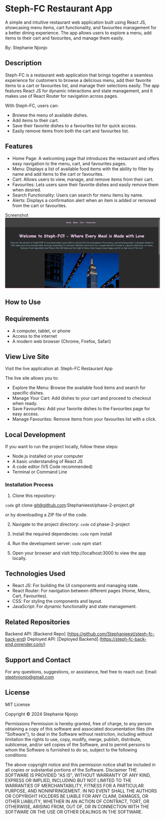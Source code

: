 # Steph-FC Restaurant App

A simple and intuitive restaurant web application built using React JS, showcasing menu items, cart functionality, and favourites management for a better dining experience. The app allows users to explore a menu, add items to their cart and favourites, and manage them easily.

By: Stephanie Njonjo


## Description

Steph-FC is a restaurant web application that brings together a seamless experience for customers to browse a delicious menu, add their favorite items to a cart or favourites list, and manage their selections easily. The app features React JS for dynamic interactions and state management, and it makes use of React Router for navigation across pages.

With Steph-FC, users can:

- Browse the menu of available dishes.
- Add items to their cart.
- Save their favorite dishes to a favourites list for quick access.
- Easily remove items from both the cart and favourites list.

## Features

- Home Page: A welcoming page that introduces the restaurant and offers easy navigation to the menu, cart, and favourites pages.
- Menu: Displays a list of available food items with the ability to filter by name and add items to the cart or favourites.
- Cart: Allows users to view, manage, and remove items from their cart.
- Favourites: Lets users save their favorite dishes and easily remove them when desired.
- Search Functionality: Users can search for menu items by name.
- Alerts: Displays a confirmation alert when an item is added or removed from the cart or favourites.

Screenshot
![alt text](image.png)

## How to Use

## Requirements

- A computer, tablet, or phone
- Access to the internet
- A modern web browser (Chrome, Firefox, Safari)

## View Live Site 

Visit the live application at: Steph-FC Restaurant App

The live site allows you to: 
- Explore the Menu: Browse the available food items and search for specific dishes.
- Manage Your Cart: Add dishes to your cart and proceed to checkout when ready.
- Save Favourites: Add your favorite dishes to the Favourites page for easy access.
- Manage Favourites: Remove items from your favourites list with a click.

## Local Development
If you want to run the project locally, follow these steps:

- Node.js installed on your computer
- A basic understanding of React JS
- A code editor (VS Code recommended)
- Terminal or Command Line


### Installation Process

1. Clone this repository:

`code` git clone git@github.com:Stephanieest/phase-2-project.git

or by downloading a ZIP file of the code.

2. Navigate to the project directory:
`code` 
cd phase-2-project

3. Install the required dependecies: 
`code`
npm install

4. Run the development server:
`code` 
npm start


5. Open your browser and visit http://localhost:3000 to view the app locally.

## Technologies Used

- React JS: For building the UI components and managing state.
- React Router: For navigation between different pages (Home, Menu, Cart, Favourites).
- CSS: For styling the components and layout.
- JavaScript: For dynamic functionality and state management.

## Related Repositories

Backend API: [Backend Repo] (https://github.com/Stephanieest/steph-fc-back-end)
Deployed API: [Deployed Backend] (https://steph-fc-back-end.onrender.com/)

## Support and Contact
For any questions, suggestions, or assistance, feel free to reach out:
Email: stephnjonjo@gmail.com

## License
MIT License

Copyright © 2024 Stephanie Njonjo

Permissions
Permission is hereby granted, free of charge, to any person obtaining a copy of this software and associated documentation files (the "Software"), to deal in the Software without restriction, including without limitation the rights to use, copy, modify, merge, publish, distribute, sublicense, and/or sell copies of the Software, and to permit persons to whom the Software is furnished to do so, subject to the following conditions:

The above copyright notice and this permission notice shall be included in all copies or substantial portions of the Software.
Disclaimer
THE SOFTWARE IS PROVIDED "AS IS", WITHOUT WARRANTY OF ANY KIND, EXPRESS OR IMPLIED, INCLUDING BUT NOT LIMITED TO THE WARRANTIES OF MERCHANTABILITY, FITNESS FOR A PARTICULAR PURPOSE, AND NONINFRINGEMENT. IN NO EVENT SHALL THE AUTHORS OR COPYRIGHT HOLDERS BE LIABLE FOR ANY CLAIM, DAMAGES, OR OTHER LIABILITY, WHETHER IN AN ACTION OF CONTRACT, TORT, OR OTHERWISE, ARISING FROM, OUT OF, OR IN CONNECTION WITH THE SOFTWARE OR THE USE OR OTHER DEALINGS IN THE SOFTWARE.